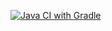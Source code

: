 [![Java CI with Gradle](https://github.com/AkhnovskayaYuliya/patterns2/actions/workflows/gradle.yml/badge.svg)](https://github.com/AkhnovskayaYuliya/patterns2/actions/workflows/gradle.yml)